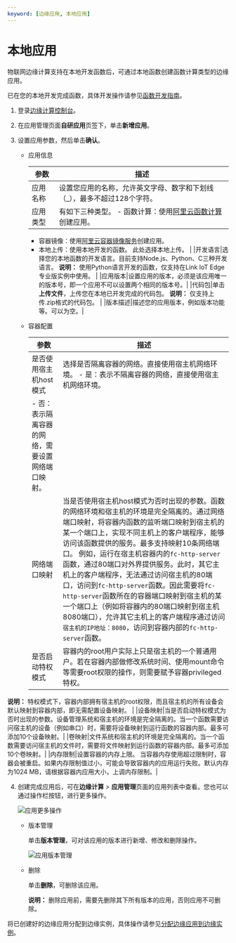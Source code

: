 ```yaml
---
keyword: [边缘应用, 本地应用]
---
```


# 本地应用

物联网边缘计算支持在本地开发函数后，可通过本地函数创建函数计算类型的边缘应用。

已在您的本地开发完成函数，具体开发操作请参见[函数开发指南](https://help.aliyun.com/document_detail/75152.html)。

1.  登录[边缘计算控制台](https://iot.console.aliyun.com/le/instance/list)。

2.  在应用管理页面**自研应用**页签下，单击**新增应用**。

3.  设置应用参数，然后单击**确认**。

    -   应用信息

        |参数|描述|
        |--|--|
        |应用名称|设置您应用的名称，允许英文字母、数字和下划线（\_），最多不超过128个字符。|
        |应用类型|有如下三种类型。         -   函数计算：使用[阿里云函数计算]()创建应用。
        -   容器镜像：使用[阿里云容器镜像服务]()创建应用。
        -   本地上传：使用本地开发的函数。
 此处选择本地上传。 |
        |开发语言|选择您的本地函数的开发语言。目前支持Node.js、Python、C三种开发语言。 **说明：** 使用Python语言开发的函数，仅支持在Link IoT Edge专业版实例中使用。 |
        |应用版本|设置应用的版本，必须是该应用唯一的版本号，即一个应用不可以设置两个相同的版本号。|
        |代码包|单击**上传文件**，上传您在本地已开发完成的代码包。 **说明：** 仅支持上传.zip格式的代码包。 |
        |版本描述|描述您的应用版本，例如版本功能等。可以为空。|

    -   容器配置

        |参数|描述|
        |--|--|
        |是否使用宿主机host模式|选择是否隔离容器的网络。直接使用宿主机网络环境。         -   是：表示不隔离容器的网络，直接使用宿主机网络环境。
        -   否：表示隔离容器的网络，需要设置网络端口映射。 |
        |网络端口映射|当是否使用宿主机host模式为否时出现的参数。函数的网络环境和宿主机的环境是完全隔离的。通过网络端口映射，将容器内函数的监听端口映射到宿主机的某一个端口上，实现不同主机上的客户端程序，能够访问该函数提供的服务。最多支持映射10条网络端口。 例如，运行在宿主机容器内的`fc-http-server`函数，通过80端口对外界提供服务。此时，其它主机上的客户端程序，无法通过访问宿主机的80端口，访问到`fc-http-server`函数。因此需要将`fc-http-server`函数所在的容器端口映射到宿主机的某一个端口上（例如将容器内的80端口映射到宿主机8080端口），允许其它主机上的客户端程序通过访问`宿主机的IP地址：8080`，访问到容器内部的`fc-http-server`函数。 |
        |是否启动特权模式|容器内的root用户实际上只是宿主机的一个普通用户。若在容器内部做修改系统时间、使用mount命令等需要root权限的操作，则需要赋予容器privileged特权。

**说明：** 特权模式下，容器内部拥有宿主机的root权限，而且宿主机的所有设备会默认映射到容器内部，即无需配置设备映射。 |
        |设备映射|当是否启动特权模式为否时出现的参数。设备管理系统和宿主机的环境是完全隔离的。当一个函数需要访问宿主机的设备（例如串口）时，需要将设备映射到运行函数的容器内部。最多可添加10个设备映射。|
        |卷映射|文件系统和宿主机的环境是完全隔离的。当一个函数需要访问宿主机的文件时，需要将文件映射到运行函数的容器内部。最多可添加10个卷映射。|
        |内存限制|设置容器的内存上限。 当容器内存使用超过限制时，容器会被重启。如果内存限制值过小，可能会导致容器内的应用运行失败。默认内存为1024 MB，请根据容器内应用大小，上调内存限制。|

4.  创建完成应用后，可在**边缘计算** \> **应用管理**页面的应用列表中查看。您也可以通过操作栏按钮，进行更多操作。

    ![应用更多操作](https://static-aliyun-doc.oss-cn-hangzhou.aliyuncs.com/assets/img/zh-CN/8738420061/p65548.png)

    -   版本管理

        单击**版本管理**，可对该应用的版本进行新增、修改和删除操作。

        ![应用版本管理](https://static-aliyun-doc.oss-cn-hangzhou.aliyuncs.com/assets/img/zh-CN/4349784951/p65550.png)

    -   删除

        单击**删除**，可删除该应用。

        **说明：** 删除应用前，需要先删除其下所有版本的应用，否则应用不可删除。


将已创建好的边缘应用分配到边缘实例，具体操作请参见[分配边缘应用到边缘实例](/cn.zh-CN/用户指南/边缘应用/分配边缘应用到边缘实例.md)。

